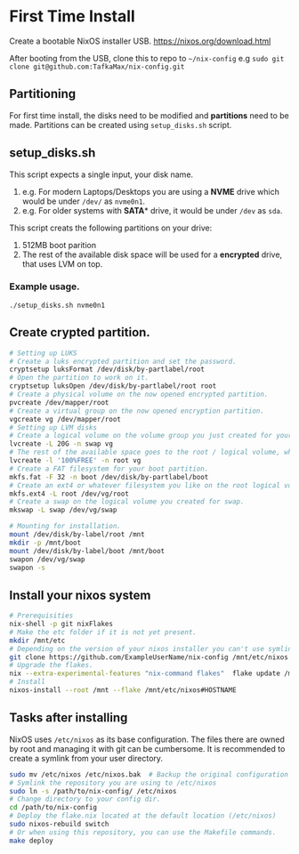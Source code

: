 # First Time Install

Create a bootable NixOS installer USB. https://nixos.org/download.html

After booting from the USB, clone this to repo to `~/nix-config` e.g `sudo git clone git@github.com:TafkaMax/nix-config.git`

## Partitioning

For first time install, the disks need to be modified and **partitions** need to be made. Partitions can be created using `setup_disks.sh` script.

## setup_disks.sh

This script expects a single input, your disk name.
1. e.g. For modern Laptops/Desktops you are using a **NVME** drive which would be under `/dev/` as `nvme0n1`.
2. e.g. For older systems with **SATA*** drive, it would be under `/dev` as `sda`.

This script creats the following partitions on your drive:

1. 512MB boot parition
2. The rest of the available disk space will be used for a **encrypted** drive, that uses LVM on top.

### Example usage.

`./setup_disks.sh nvme0n1`

## Create crypted partition.

```bash
# Setting up LUKS
# Create a luks encrypted partition and set the password.
cryptsetup luksFormat /dev/disk/by-partlabel/root
# Open the partition to work on it.
cryptsetup luksOpen /dev/disk/by-partlabel/root root
# Create a physical volume on the now opened encrypted partition.
pvcreate /dev/mapper/root
# Create a virtual group on the now opened encryption partition.
vgcreate vg /dev/mapper/root
# Setting up LVM disks
# Create a logical volume on the volume group you just created for your SWAP. Check how much RAM you have and based on that.
lvcreate -L 20G -n swap vg
# The rest of the available space goes to the root / logical volume, which will host your OS.
lvcreate -l '100%FREE' -n root vg
# Create a FAT filesystem for your boot partition.
mkfs.fat -F 32 -n boot /dev/disk/by-partlabel/boot
# Create an ext4 or whatever filesystem you like on the root logical volume.
mkfs.ext4 -L root /dev/vg/root
# Create a swap on the logical volume you created for swap.
mkswap -L swap /dev/vg/swap

# Mounting for installation.
mount /dev/disk/by-label/root /mnt
mkdir -p /mnt/boot
mount /dev/disk/by-label/boot /mnt/boot
swapon /dev/vg/swap
swapon -s
```
## Install your nixos system

```bash
# Prerequisities
nix-shell -p git nixFlakes
# Make the etc folder if it is not yet present.
mkdir /mnt/etc
# Depending on the version of your nixos installer you can't use symlink.
git clone https://github.com/ExampleUserName/nix-config /mnt/etc/nixos
# Upgrade the flakes.
nix --extra-experimental-features "nix-command flakes"  flake update /mnt/etc/nixos
# Install
nixos-install --root /mnt --flake /mnt/etc/nixos#HOSTNAME
```

## Tasks after installing

NixOS uses `/etc/nixos` as its base configuration. The files there are owned by root and managing it with git can be cumbersome. It is recommended to create a symlink from your user directory.

```bash
sudo mv /etc/nixos /etc/nixos.bak  # Backup the original configuration
# Symlink the repository you are using to /etc/nixos
sudo ln -s /path/to/nix-config/ /etc/nixos
# Change directory to your config dir.
cd /path/to/nix-config
# Deploy the flake.nix located at the default location (/etc/nixos)
sudo nixos-rebuild switch
# Or when using this repository, you can use the Makefile commands.
make deploy
```
